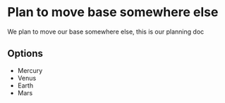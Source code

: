 # Plan to move base somewhere else

We plan to move our base somewhere else, this is our planning doc

## Options 

* Mercury
* Venus
* Earth
* Mars

